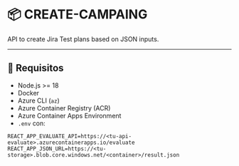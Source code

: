 # 📦 CREATE-CAMPAING

API to create Jira Test plans based on JSON inputs.

---

## 🚀 Requisitos

- Node.js >= 18
- Docker
- Azure CLI (`az`)
- Azure Container Registry (ACR)
- Azure Container Apps Environment
- `.env` con:

```env
REACT_APP_EVALUATE_API=https://<tu-api-evaluate>.azurecontainerapps.io/evaluate
REACT_APP_JSON_URL=https://<tu-storage>.blob.core.windows.net/<container>/result.json
